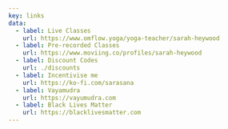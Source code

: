 ```yaml
---
key: links
data:
  - label: Live Classes
    url: https://www.omflow.yoga/yoga-teacher/sarah-heywood
  - label: Pre-recorded Classes
    url: https://www.moviing.co/profiles/sarah-heywood
  - label: Discount Codes
    url: ./discounts
  - label: Incentivise me
    url: https://ko-fi.com/sarasana
  - label: Vayamudra 
    url: https://vayumudra.com 
  - label: Black Lives Matter
    url: https://blacklivesmatter.com
---
```

